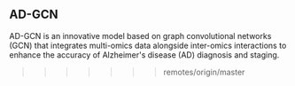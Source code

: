## AD-GCN
AD-GCN is an innovative model based on graph convolutional networks (GCN) that integrates multi-omics data alongside inter-omics interactions to enhance the accuracy of Alzheimer's disease (AD) diagnosis and staging.
>>>>>>> remotes/origin/master
